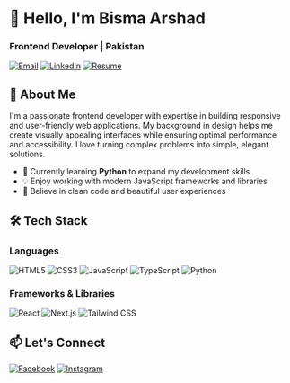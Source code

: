 # 👋 Hello, I'm Bisma Arshad 
### Frontend Developer | Pakistan

[![Email](https://img.shields.io/badge/-bismaarshad975@gmail.com-D14836?style=flat&logo=gmail&logoColor=white)](mailto:bismaarshad975@gmail.com)
[![LinkedIn](https://img.shields.io/badge/-LinkedIn-0077B5?style=flat&logo=linkedin&logoColor=white)](https://www.linkedin.com/in/bisma-arshad)
[![Resume](https://img.shields.io/badge/-Resume-4285F4?style=flat&logo=google-drive&logoColor=white)](https://drive.google.com/file/d/1tmFxRBprg2RXxwXVqS1VuwcSiqprs4Dw/view)

## 🚀 About Me

I'm a passionate frontend developer with expertise in building responsive and user-friendly web applications. My background in design helps me create visually appealing interfaces while ensuring optimal performance and accessibility. I love turning complex problems into simple, elegant solutions.

- 🌱 Currently learning **Python** to expand my development skills
- 💡 Enjoy working with modern JavaScript frameworks and libraries
- 🎨 Believe in clean code and beautiful user experiences

## 🛠️ Tech Stack

### Languages
![HTML5](https://img.shields.io/badge/-HTML5-E34F26?style=flat&logo=html5&logoColor=white)
![CSS3](https://img.shields.io/badge/-CSS3-1572B6?style=flat&logo=css3&logoColor=white)
![JavaScript](https://img.shields.io/badge/-JavaScript-F7DF1E?style=flat&logo=javascript&logoColor=black)
![TypeScript](https://img.shields.io/badge/-TypeScript-3178C6?style=flat&logo=typescript&logoColor=white)
![Python](https://img.shields.io/badge/-Python-3776AB?style=flat&logo=python&logoColor=white)

### Frameworks & Libraries
![React](https://img.shields.io/badge/-React-61DAFB?style=flat&logo=react&logoColor=black)
![Next.js](https://img.shields.io/badge/-Next.js-000000?style=flat&logo=next.js&logoColor=white)
![Tailwind CSS](https://img.shields.io/badge/-Tailwind%20CSS-06B6D4?style=flat&logo=tailwind-css&logoColor=white)

## 📫 Let's Connect

[![Facebook](https://img.shields.io/badge/-Facebook-1877F2?style=flat&logo=facebook&logoColor=white)](https://www.facebook.com/share/1aahsif9jk/)
[![Instagram](https://img.shields.io/badge/-Instagram-E4405F?style=flat&logo=instagram&logoColor=white)](https://www.instagram.com/bismaarshad07?igsh=ddl5amhrzzhnbhdr)
